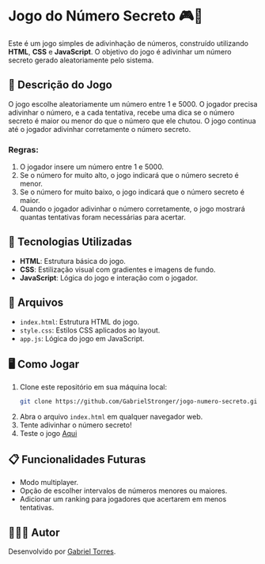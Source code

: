 # Jogo do Número Secreto 🎮🔢

Este é um jogo simples de adivinhação de números, construído utilizando **HTML**, **CSS** e **JavaScript**. O objetivo do jogo é adivinhar um número secreto gerado aleatoriamente pelo sistema.

## 📜 Descrição do Jogo

O jogo escolhe aleatoriamente um número entre 1 e 5000. O jogador precisa adivinhar o número, e a cada tentativa, recebe uma dica se o número secreto é maior ou menor do que o número que ele chutou. O jogo continua até o jogador adivinhar corretamente o número secreto.

### Regras:
1. O jogador insere um número entre 1 e 5000.
2. Se o número for muito alto, o jogo indicará que o número secreto é menor.
3. Se o número for muito baixo, o jogo indicará que o número secreto é maior.
4. Quando o jogador adivinhar o número corretamente, o jogo mostrará quantas tentativas foram necessárias para acertar.

## 🚀 Tecnologias Utilizadas
- **HTML**: Estrutura básica do jogo.
- **CSS**: Estilização visual com gradientes e imagens de fundo.
- **JavaScript**: Lógica do jogo e interação com o jogador.

## 📁 Arquivos
- `index.html`: Estrutura HTML do jogo.
- `style.css`: Estilos CSS aplicados ao layout.
- `app.js`: Lógica do jogo em JavaScript.

## 🖥️ Como Jogar
1. Clone este repositório em sua máquina local:
    ```bash
    git clone https://github.com/GabrielStronger/jogo-numero-secreto.git
    ```
2. Abra o arquivo `index.html` em qualquer navegador web.
3. Tente adivinhar o número secreto!
4. Teste o jogo [Aqui](https://y8g4gl.csb.app/)


## 📋 Funcionalidades Futuras
- Modo multiplayer.
- Opção de escolher intervalos de números menores ou maiores.
- Adicionar um ranking para jogadores que acertarem em menos tentativas.

## 👨🏿‍💻 Autor
Desenvolvido por [Gabriel Torres](https://github.com/GabrielStronger).


